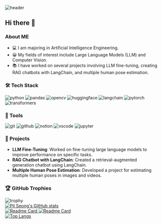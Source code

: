 <div>
    <img src="https://capsule-render.vercel.app/api?type=venom&color=gradient&customColorList=2&height=200&text=Welcome-nl-Pil%20%20Seong%20%20Github&fontsize=90&animation=twinkling&fontColor=0B614B" alt="header" />
</div>

<div>
    <h2>Hi there 👋</h2>
    <h3>About ME</h3>
    <ul>
        <!--<li>🏫 I am currently attending Cheju Halla University.</li>-->
        <li>💻 I am majoring in Artificial Intelligence Engineering.</li>
        <li>😀 My fields of interest include Large Language Models (LLM) and Computer Vision.</li>
        <li>📚 I have worked on several projects involving LLM fine-tuning, creating RAG chatbots with LangChain, and multiple human pose estimation.</li>
    </ul>
</div>

<div>
    <h3>🛠 Tech Stack</h3>
    <img src="https://img.shields.io/badge/python-20232a.svg?style=for-the-badge&logo=python&logoColor=3776AB" alt="python" />
    <img src="https://img.shields.io/badge/pandas-150458.svg?style=for-the-badge&logo=pandas&logoColor=FFFFFF" alt="pandas" />
    <img src="https://img.shields.io/badge/opencv-5C3EE8.svg?style=for-the-badge&logo=opencv&logoColor=FFFFFF" alt="opencv" />
    <img src="https://img.shields.io/badge/huggingface-FFD21E.svg?style=for-the-badge&logo=huggingface&logoColor=FFFFFF" alt="huggingface" />
    <img src="https://img.shields.io/badge/langchain-04B404.svg?style=for-the-badge&logo=langchain&logoColor=FFFFFF" alt="langchain" />
    <img src="https://img.shields.io/badge/pytorch-EE4C2C.svg?style=for-the-badge&logo=pytorch&logoColor=FFFFFF" alt="pytorch" />
    <img src="https://img.shields.io/badge/transformers-FF6F00.svg?style=for-the-badge&logo=transformers&logoColor=FFFFFF" alt="transformers" />
</div>

<div>
    <h3>🔧 Tools</h3>
    <img src="https://img.shields.io/badge/git-F05032.svg?style=for-the-badge&logo=git&logoColor=FFFFFF" alt="git" />
    <img src="https://img.shields.io/badge/github-181717.svg?style=for-the-badge&logo=github&logoColor=FFFFFF" alt="github" />
    <img src="https://img.shields.io/badge/notion-FFFFFF.svg?style=for-the-badge&logo=notion&logoColor=000000" alt="notion" />
    <img src="https://img.shields.io/badge/vscode-007ACC.svg?style=for-the-badge&logo=visualstudiocode&logoColor=FFFFFF" alt="vscode" />
    <img src="https://img.shields.io/badge/jupyter-F37626.svg?style=for-the-badge&logo=jupyter&logoColor=FFFFFF" alt="jupyter" />
</div>

<div>
    <h3>📂 Projects</h3>
    <ul>
        <li><strong>LLM Fine-Tuning</strong>: Worked on fine-tuning large language models to improve performance on specific tasks.</li>
        <li><strong>RAG Chatbot with LangChain</strong>: Created a retrieval-augmented generation chatbot using LangChain.</li>
        <li><strong>Multiple Human Pose Estimation</strong>: Developed a project for estimating multiple human poses in images and videos.</li>
    </ul>
</div>

<div>
    <h3>🏆 GitHub Trophies</h3>
    <img src="https://github-profile-trophy.vercel.app/?username=ypilseong&theme=onedark&no-frame=true&row=1&column=6" alt="trophy" />
</div>

<div>
    <a href="https://github.com/ypilseong/github-readme-stats">
        <img src="https://github-readme-stats.vercel.app/api?username=ypilseong&hide=stars&count_private=true&show_icons=true&theme=city_lights&hide_rank=true" alt="Pil Seong's GitHub stats" />
    </a>
</div>

<div>
    <a href="https://github.com/ypilseong/LectureSync">
        <img src="https://github-readme-stats.vercel.app/api/pin/?username=ypilseong&repo=LectureSync&theme=city_lights" alt="Readme Card" />
    </a>
    <a href="https://github.com/ypilseong/data_preprocessing_review">
        <img src="https://github-readme-stats.vercel.app/api/pin/?username=ypilseong&repo=data_preprocessing_review&theme=city_lights" alt="Readme Card" />
    </a>
</div>

<div>
    <a href="https://github.com/ypilseong/github-readme-stats">
        <img src="https://github-readme-stats.vercel.app/api/top-langs/?username=ypilseong&layout=compact&theme=city_lights" alt="Top Langs" />
    </a>
</div>
